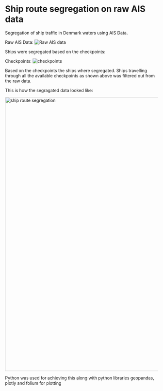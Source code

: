 # Ship route segregation on raw AIS data
Segregation of ship traffic in Denmark waters using AIS Data. 

Raw AIS Data:
![Raw AIS data](https://user-images.githubusercontent.com/38955297/193509172-1a0d6301-2eeb-499b-b160-7b65c9a62aef.png)

Ships were segregated based on the checkpoints:

Checkpoints:
![checkpoints](https://user-images.githubusercontent.com/38955297/193509330-f6806cc6-58ca-4f54-9411-d4c021b2f977.png)

Based on the checkpoints the ships where segregated. Ships travelling through all the available checkpoints as shown above was filtered out from the raw data. 

This is how the segragated data looked like:

<img width="900" alt="ship route segregation" src="https://user-images.githubusercontent.com/38955297/193509483-459cca84-bdf3-4502-9854-74796aaab116.PNG">

Python was used for achieving this along with python libraries geopandas, plotly and folium for plotting





